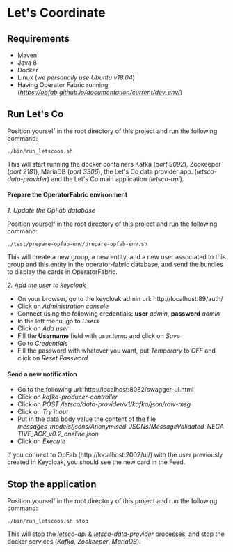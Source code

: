 # Let's Coordinate

## Requirements

* Maven
* Java 8
* Docker
* Linux (*we personally use Ubuntu v18.04*)
* Having Operator Fabric running (*https://opfab.github.io/documentation/current/dev_env/*)

## Run Let's Co

Position yourself in the root directory of this project and run the following command:

`./bin/run_letscoos.sh`

This will start running the docker containers Kafka (*port 9092*), Zookeeper (*port 2181*), MariaDB (*port 3306*), the Let's Co data provider app. (*letsco-data-provider*) and the Let's Co main application (*letsco-api*).

#### Prepare the OperatorFabric environment

*1. Update the OpFab database*

Position yourself in the root directory of this project and run the following command:

`./test/prepare-opfab-env/prepare-opfab-env.sh`

This will create a new group, a new entity, and a new user associated to this group and this entity in the operator-fabric database, and send the bundles to display the cards in OperatorFabric.

*2. Add the user to keycloak*

- On your browser, go to the keycloak admin url: http://localhost:89/auth/
- Click on *Administration console*
- Connect using the following credentials: **user** *admin*, **password** *admin*
- In the left menu, go to *Users*
- Click on *Add user*
- Fill the **Username** field with *user.terna* and click on *Save*
- Go to *Credentials*
- Fill the password with whatever you want, put *Temporary* to *OFF* and click on *Reset Password*

#### Send a new notification

- Go to the following url: http://localhost:8082/swagger-ui.html
- Click on *kafka-producer-controller*
- Click on *POST /letsco/data-provider/v1/kafka/json/raw-msg*
- Click on *Try it out*
- Put in the data body value the content of the file *messages_models/jsons/Anonymised_JSONs/MessageValidated_NEGATIVE_ACK_v0.2_oneline.json*
- Click on *Execute*

If you connect to OpFab (http://localhost:2002/ui/) with the user previously created in Keycloak, you should see the new card in the Feed.


## Stop the application

Position yourself in the root directory of this project and run the following command:

`./bin/run_letscoos.sh stop`

This will stop the *letsco-api* & *letsco-data-provider* processes, and stop the docker services (*Kafka*, *Zookeeper*, *MariaDB*).

